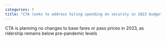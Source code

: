 ```yaml
---
categories: f
title: "CTA looks to address hiring spending on security in 2023 budget proposal"
---
```

CTA is planning no changes to base fares or pass prices in 2023, as ridership remains below pre-pandemic levels